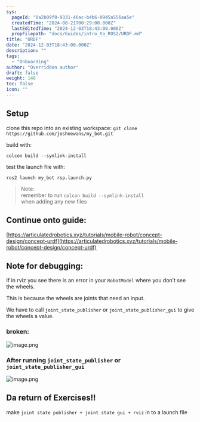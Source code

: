 ```yaml
---
sys:
  pageId: "0a2b09f8-9331-46ac-b4b6-0945a556aa5e"
  createdTime: "2024-08-21T00:29:00.000Z"
  lastEditedTime: "2024-12-03T18:43:00.000Z"
  propFilepath: "docs/Guides/intro_to_ROS2/URDF.md"
title: "URDF"
date: "2024-12-03T18:43:00.000Z"
description: ""
tags:
  - "Onboarding"
author: "Overridden author"
draft: false
weight: 148
toc: false
icon: ""
---
```


## Setup

clone this repo into an existing workspace:
`git clone https://github.com/joshnewans/my_bot.git`

build with:

`colcon build --symlink-install`

test the launch file with:

`ros2 launch my_bot rsp.launch.py`

> Note:  
> remember to run `colcon build --symlink-install`  
> when adding any new files

## Continue onto guide:

[https://articulatedrobotics.xyz/tutorials/mobile-robot/concept-design/concept-urdf](https://articulatedrobotics.xyz/tutorials/mobile-robot/concept-design/concept-urdf)

## Note for debugging:

If in rviz you see there is an error in your `RobotModel` where you don’t see the wheels.

This is because the wheels are joints that need an input. 

We have to call `joint_state_publisher` or `joint_state_publisher_gui` to give the wheels a value.

### broken:

![image.png](https://prod-files-secure.s3.us-west-2.amazonaws.com/d518164a-d88e-44d1-a4ee-3adb3bd8bce0/96a1d089-1f17-4dbf-8563-f2aef56a4d37/image.png?X-Amz-Algorithm=AWS4-HMAC-SHA256&X-Amz-Content-Sha256=UNSIGNED-PAYLOAD&X-Amz-Credential=ASIAZI2LB466246PG3L2%2F20250309%2Fus-west-2%2Fs3%2Faws4_request&X-Amz-Date=20250309T160726Z&X-Amz-Expires=3600&X-Amz-Security-Token=IQoJb3JpZ2luX2VjECwaCXVzLXdlc3QtMiJHMEUCIQCu2XoRARwsxjfMzdKKSubFl1PJ7KASfStEf4Tjk2W4lgIgKgHt1KMufdL80lzVwWJHYpa0STHJcmxMc2m8vbO7dcUq%2FwMIdRAAGgw2Mzc0MjMxODM4MDUiDDA%2Bt%2FGR1KfR1qYaFyrcA5P5EaN8k%2FVYwiDNVAVP%2F86JoiQRXQ8HolMfspS0aL02rqOpYuAMOd4ADA0meMYb%2FnuasXXBqByZuudF0Wo6Rj3tbPDg16Vg1kopvxn0PDicav8PJBAApi%2FbN0SDdTtqmyp4O%2FlJSZzzhGSihlkgU5uB6ADnAKCai6EpAf%2BXTYS05%2Fn0qEw0v67VywT2yZMKshyWTsQQkOJVYRB6OZmh5lbqDDS1wanBIpvuxmUAaTRjGUtnpvNqFLiXizizBeveJv40qV5guD%2BdSrlKyYq4%2BkoNrMbhff%2FwCASSmmAE%2FGkWOxR0V1xgBI%2FIrPWRK2NT1%2B%2FPne%2FeYDu0PvEOhfhvuWOHu7yIBDmc2WaMlI82qMUQwfePGlIOMOc%2BawK9Xw1N1rEPbBNzDzoSUb4jOhrVcQU48wZBsXoeF0d302D3mGpnC4Mmh3095InH1KvQkP69%2BY9jYAde%2BSsYK4oyZnboVl2EGBoexDrKKuJOd6OJU7WqE4HB0HA%2BSRDtVUmwmnRnir3mR3nl%2FGatn0pzfX%2FFEToYMU5CtiLF4mjsbiuJ33qLYQag3IjJuhKqVyQp9qbN5ADPpTRx69Hjd3sK7T3dhKneGrUzxE%2BVaA4Ulnyau4ViYNnxAmcJBNVKJstIMIOLtr4GOqUBSYodQb8dgzNLNqoxJRQeQ%2B1TtB0pnA7u0zzZaTwxUDYxXPfInH3IZsmbVC9YpUW0T4WPOAK2S%2BnxGz3sNAt0el1n55hgMVJbOBPUi900SJipujc6Qqps2XwIHXQ7Rx9VTNEyAz%2FT6g79qHehBvZ84xMXKw9HKEr27waVTZvJ%2FV3MmUukTmZY3c2Myzhu5ti3wO5uLO53rGwSsj%2FGiLb5HSCPDMWL&X-Amz-Signature=a4b23aca33b698fc382581bffee9f0b7bfcdb8e568dfa693e994297186144e29&X-Amz-SignedHeaders=host&x-id=GetObject)

### After running `joint_state_publisher` or `joint_state_publisher_gui`

![image.png](https://prod-files-secure.s3.us-west-2.amazonaws.com/d518164a-d88e-44d1-a4ee-3adb3bd8bce0/130c99c7-1b0b-4031-9953-844fc3950ff4/image.png?X-Amz-Algorithm=AWS4-HMAC-SHA256&X-Amz-Content-Sha256=UNSIGNED-PAYLOAD&X-Amz-Credential=ASIAZI2LB466246PG3L2%2F20250309%2Fus-west-2%2Fs3%2Faws4_request&X-Amz-Date=20250309T160726Z&X-Amz-Expires=3600&X-Amz-Security-Token=IQoJb3JpZ2luX2VjECwaCXVzLXdlc3QtMiJHMEUCIQCu2XoRARwsxjfMzdKKSubFl1PJ7KASfStEf4Tjk2W4lgIgKgHt1KMufdL80lzVwWJHYpa0STHJcmxMc2m8vbO7dcUq%2FwMIdRAAGgw2Mzc0MjMxODM4MDUiDDA%2Bt%2FGR1KfR1qYaFyrcA5P5EaN8k%2FVYwiDNVAVP%2F86JoiQRXQ8HolMfspS0aL02rqOpYuAMOd4ADA0meMYb%2FnuasXXBqByZuudF0Wo6Rj3tbPDg16Vg1kopvxn0PDicav8PJBAApi%2FbN0SDdTtqmyp4O%2FlJSZzzhGSihlkgU5uB6ADnAKCai6EpAf%2BXTYS05%2Fn0qEw0v67VywT2yZMKshyWTsQQkOJVYRB6OZmh5lbqDDS1wanBIpvuxmUAaTRjGUtnpvNqFLiXizizBeveJv40qV5guD%2BdSrlKyYq4%2BkoNrMbhff%2FwCASSmmAE%2FGkWOxR0V1xgBI%2FIrPWRK2NT1%2B%2FPne%2FeYDu0PvEOhfhvuWOHu7yIBDmc2WaMlI82qMUQwfePGlIOMOc%2BawK9Xw1N1rEPbBNzDzoSUb4jOhrVcQU48wZBsXoeF0d302D3mGpnC4Mmh3095InH1KvQkP69%2BY9jYAde%2BSsYK4oyZnboVl2EGBoexDrKKuJOd6OJU7WqE4HB0HA%2BSRDtVUmwmnRnir3mR3nl%2FGatn0pzfX%2FFEToYMU5CtiLF4mjsbiuJ33qLYQag3IjJuhKqVyQp9qbN5ADPpTRx69Hjd3sK7T3dhKneGrUzxE%2BVaA4Ulnyau4ViYNnxAmcJBNVKJstIMIOLtr4GOqUBSYodQb8dgzNLNqoxJRQeQ%2B1TtB0pnA7u0zzZaTwxUDYxXPfInH3IZsmbVC9YpUW0T4WPOAK2S%2BnxGz3sNAt0el1n55hgMVJbOBPUi900SJipujc6Qqps2XwIHXQ7Rx9VTNEyAz%2FT6g79qHehBvZ84xMXKw9HKEr27waVTZvJ%2FV3MmUukTmZY3c2Myzhu5ti3wO5uLO53rGwSsj%2FGiLb5HSCPDMWL&X-Amz-Signature=d998bf51fbae2e7fa39e1dd9a691f8b41c191e0e4228820152cebbebcc55c823&X-Amz-SignedHeaders=host&x-id=GetObject)

## Da return of Exercises!!

make `joint state publisher + joint state gui + rviz` in to a launch file
